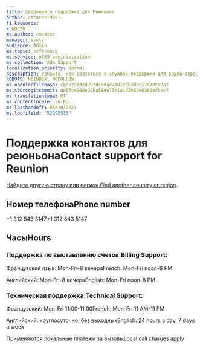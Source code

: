 ```yaml
---
title: Сведения о поддержке для Реюньона
author: cmcatee-MSFT
f1.keywords:
- NOCSH
ms.author: cmcatee
manager: scotv
audience: Admin
ms.topic: reference
ms.service: o365-administration
ms.collection: Adm_Support
localization_priority: Normal
description: Узнайте, как связаться с службой поддержки для вашей страны или региона.
ROBOTS: NOINDEX, NOFOLLOW
ms.openlocfilehash: c4ee22bdcd297dc8dad7a819303b9c17879ee2a2
ms.sourcegitcommit: de5fce90de22ba588e75e1a1d2e87e03b9e25ec7
ms.translationtype: MT
ms.contentlocale: ru-RU
ms.lasthandoff: 05/10/2021
ms.locfileid: "52295515"
---
```

# <a name="contact-support-for-reunion"></a><span data-ttu-id="29e14-103">Поддержка контактов для реюньона</span><span class="sxs-lookup"><span data-stu-id="29e14-103">Contact support for Reunion</span></span>

<span data-ttu-id="29e14-104">[Найдите другую страну или регион.](../../business-video/get-help-support.md)</span><span class="sxs-lookup"><span data-stu-id="29e14-104">[Find another country or region](../../business-video/get-help-support.md).</span></span>

## <a name="phone-number"></a><span data-ttu-id="29e14-105">Номер телефона</span><span class="sxs-lookup"><span data-stu-id="29e14-105">Phone number</span></span>
<span data-ttu-id="29e14-106">+1 312 843 5147</span><span class="sxs-lookup"><span data-stu-id="29e14-106">+1 312 843 5147</span></span>

## <a name="hours"></a><span data-ttu-id="29e14-107">Часы</span><span class="sxs-lookup"><span data-stu-id="29e14-107">Hours</span></span>
### <a name="billing-support"></a><span data-ttu-id="29e14-108">Поддержка по выставлению счетов:</span><span class="sxs-lookup"><span data-stu-id="29e14-108">Billing Support:</span></span>

<span data-ttu-id="29e14-109">Французский язык: Mon-Fri-8 вечера</span><span class="sxs-lookup"><span data-stu-id="29e14-109">French: Mon-Fri noon-8 PM</span></span>

<span data-ttu-id="29e14-110">Английский: Mon-Fri-8 вечера</span><span class="sxs-lookup"><span data-stu-id="29e14-110">English: Mon-Fri noon-8 PM</span></span>

### <a name="technical-support"></a><span data-ttu-id="29e14-111">Техническая поддержка:</span><span class="sxs-lookup"><span data-stu-id="29e14-111">Technical Support:</span></span>

<span data-ttu-id="29e14-112">Французский: Mon-Fri 11:00-11:00</span><span class="sxs-lookup"><span data-stu-id="29e14-112">French: Mon-Fri 11 AM-11 PM</span></span>

<span data-ttu-id="29e14-113">Английский: круглосуточно, без выходных</span><span class="sxs-lookup"><span data-stu-id="29e14-113">English: 24 hours a day, 7 days a week</span></span>

<span data-ttu-id="29e14-114">Применяются локальные платежи за вызовы</span><span class="sxs-lookup"><span data-stu-id="29e14-114">Local call charges apply</span></span>
